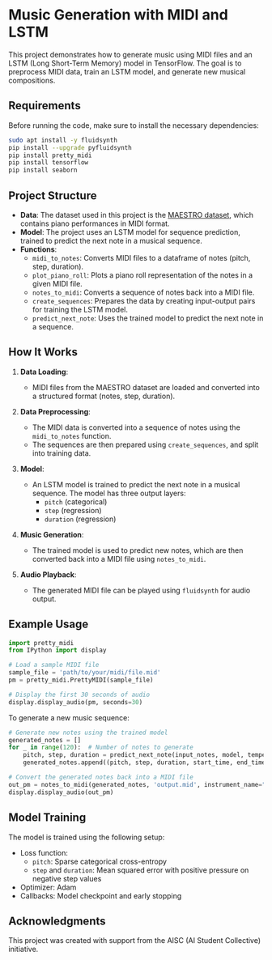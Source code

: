 # Music Generation with MIDI and LSTM

This project demonstrates how to generate music using MIDI files and an LSTM (Long Short-Term Memory) model in TensorFlow. The goal is to preprocess MIDI data, train an LSTM model, and generate new musical compositions.

## Requirements

Before running the code, make sure to install the necessary dependencies:

```bash
sudo apt install -y fluidsynth
pip install --upgrade pyfluidsynth
pip install pretty_midi
pip install tensorflow
pip install seaborn
```

## Project Structure

- **Data**: The dataset used in this project is the [MAESTRO dataset](https://magenta.tensorflow.org/datasets/maestro), which contains piano performances in MIDI format.
- **Model**: The project uses an LSTM model for sequence prediction, trained to predict the next note in a musical sequence.
- **Functions**:
  - `midi_to_notes`: Converts MIDI files to a dataframe of notes (pitch, step, duration).
  - `plot_piano_roll`: Plots a piano roll representation of the notes in a given MIDI file.
  - `notes_to_midi`: Converts a sequence of notes back into a MIDI file.
  - `create_sequences`: Prepares the data by creating input-output pairs for training the LSTM model.
  - `predict_next_note`: Uses the trained model to predict the next note in a sequence.

## How It Works

1. **Data Loading**:
   - MIDI files from the MAESTRO dataset are loaded and converted into a structured format (notes, step, duration).
   
2. **Data Preprocessing**:
   - The MIDI data is converted into a sequence of notes using the `midi_to_notes` function.
   - The sequences are then prepared using `create_sequences`, and split into training data.

3. **Model**:
   - An LSTM model is trained to predict the next note in a musical sequence. The model has three output layers:
     - `pitch` (categorical)
     - `step` (regression)
     - `duration` (regression)
   
4. **Music Generation**:
   - The trained model is used to predict new notes, which are then converted back into a MIDI file using `notes_to_midi`.
   
5. **Audio Playback**:
   - The generated MIDI file can be played using `fluidsynth` for audio output.

## Example Usage

```python
import pretty_midi
from IPython import display

# Load a sample MIDI file
sample_file = 'path/to/your/midi/file.mid'
pm = pretty_midi.PrettyMIDI(sample_file)

# Display the first 30 seconds of audio
display.display_audio(pm, seconds=30)
```

To generate a new music sequence:

```python
# Generate new notes using the trained model
generated_notes = []
for _ in range(120):  # Number of notes to generate
    pitch, step, duration = predict_next_note(input_notes, model, temperature=1.0)
    generated_notes.append((pitch, step, duration, start_time, end_time))

# Convert the generated notes back into a MIDI file
out_pm = notes_to_midi(generated_notes, 'output.mid', instrument_name="Acoustic Grand Piano")
display.display_audio(out_pm)
```

## Model Training

The model is trained using the following setup:

- Loss function:
  - `pitch`: Sparse categorical cross-entropy
  - `step` and `duration`: Mean squared error with positive pressure on negative step values
- Optimizer: Adam
- Callbacks: Model checkpoint and early stopping

## Acknowledgments

This project was created with support from the AISC (AI Student Collective) initiative.
```
